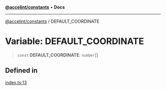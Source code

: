 [**@accelint/constants**](../README.md) • **Docs**

***

[@accelint/constants](../README.md) / DEFAULT\_COORDINATE

# Variable: DEFAULT\_COORDINATE

> `const` **DEFAULT\_COORDINATE**: `number`[]

## Defined in

[index.ts:13](https://github.com/gohypergiant/standard-toolkit/blob/258694cea8ed8bbd956b3cf5da47c2c9debcf127/packages/constants/src/coordinates/index.ts#L13)
